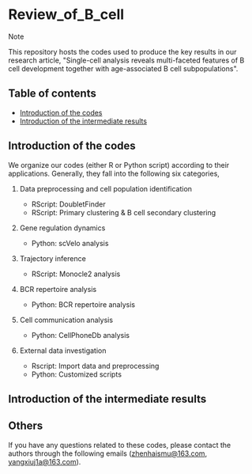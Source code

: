 # Review_of_B_cell
> [!NOTE]
> This repository hosts the codes used to produce the key results in our research article, "Single-cell analysis reveals multi-faceted features of B cell development together with age-associated B cell subpopulations".

## Table of contents
* [Introduction of the codes](#Introduction-of-the-codes)
* [Introduction of the intermediate results](#Introduction-of-the-intermediate-results)


## Introduction of the codes

We organize our codes (either R or Python script) according to their applications. Generally, they fall into the following six categories,

1. Data preprocessing and cell population identification
	- RScript: DoubletFinder
	- RScript: Primary clustering & B cell secondary clustering

2. Gene regulation dynamics
	- Python: scVelo analysis 

3. Trajectory inference
	- RScript: Monocle2 analysis

4. BCR repertoire analysis
	- Python: BCR repertoire analysis

5. Cell communication analysis
	- Python: CellPhoneDb analysis

6. External data investigation
	- Rscript: Import data and preprocessing
	- Python: Customized scripts

## Introduction of the intermediate results

## Others
If you have any questions related to these codes, please contact the authors through the following emails (zhenhaismu@163.com, yangxiuj1a@163.com).